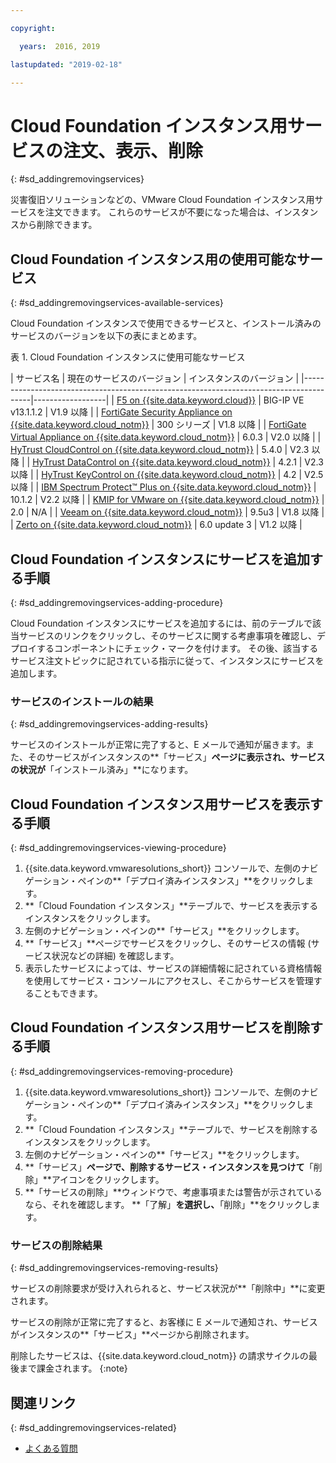 ```yaml
---

copyright:

  years:  2016, 2019

lastupdated: "2019-02-18"

---
```


# Cloud Foundation インスタンス用サービスの注文、表示、削除
{: #sd_addingremovingservices}

災害復旧ソリューションなどの、VMware Cloud Foundation インスタンス用サービスを注文できます。 これらのサービスが不要になった場合は、インスタンスから削除できます。

## Cloud Foundation インスタンス用の使用可能なサービス
{: #sd_addingremovingservices-available-services}

Cloud Foundation インスタンスで使用できるサービスと、インストール済みのサービスのバージョンを以下の表にまとめます。

表 1. Cloud Foundation インスタンスに使用可能なサービス

| サービス名 | 現在のサービスのバージョン | インスタンスのバージョン |
|----------------------------------------------------------------------------------------|------------------|
| [F5 on {{site.data.keyword.cloud}}](/docs/services/vmwaresolutions/services?topic=vmware-solutions-f5_considerations)                                 | BIG-IP VE v13.1.1.2 | V1.9 以降 |
| [FortiGate Security Appliance on {{site.data.keyword.cloud_notm}}](/docs/services/vmwaresolutions/services?topic=vmware-solutions-fsa_considerations)       | 300 シリーズ | V1.8 以降 |
| [FortiGate Virtual Appliance on {{site.data.keyword.cloud_notm}}](/docs/services/vmwaresolutions/services?topic=vmware-solutions-fortinetvm_considerations) | 6.0.3 | V2.0 以降 |
| [HyTrust CloudControl on {{site.data.keyword.cloud_notm}}](/docs/services/vmwaresolutions/services?topic=vmware-solutions-htcc_considerations)              | 5.4.0 | V2.3 以降 |
| [HyTrust DataControl on {{site.data.keyword.cloud_notm}}](/docs/services/vmwaresolutions/services?topic=vmware-solutions-htdc_considerations)              | 4.2.1 | V2.3 以降 |
| [HyTrust KeyControl on {{site.data.keyword.cloud_notm}}](/docs/services/vmwaresolutions/services?topic=vmware-solutions-hytrust-keycontrol-on-ibm-cloud-overview)              | 4.2 | V2.5 以降 |
| [IBM Spectrum Protect&trade; Plus on {{site.data.keyword.cloud_notm}}](/docs/services/vmwaresolutions/services?topic=vmware-solutions-spp_considerations)  | 10.1.2 | V2.2 以降 |
| [KMIP for VMware on {{site.data.keyword.cloud_notm}}](/docs/services/vmwaresolutions/services?topic=vmware-solutions-kmip_standalone_considerations) |  2.0 | N/A |
| [Veeam on {{site.data.keyword.cloud_notm}}](/docs/services/vmwaresolutions/services?topic=vmware-solutions-veeam_considerations)                          | 9.5u3 | V1.8 以降 |
| [Zerto on {{site.data.keyword.cloud_notm}}](/docs/services/vmwaresolutions/services?topic=vmware-solutions-addingzertodr)                                 | 6.0 update 3 | V1.2 以降 |

## Cloud Foundation インスタンスにサービスを追加する手順
{: #sd_addingremovingservices-adding-procedure}

Cloud Foundation インスタンスにサービスを追加するには、前のテーブルで該当サービスのリンクをクリックし、そのサービスに関する考慮事項を確認し、デプロイするコンポーネントにチェック・マークを付けます。 その後、該当するサービス注文トピックに記されている指示に従って、インスタンスにサービスを追加します。

### サービスのインストールの結果
{: #sd_addingremovingservices-adding-results}

サービスのインストールが正常に完了すると、E メールで通知が届きます。また、そのサービスがインスタンスの**「サービス」**ページに表示され、サービスの状況が**「インストール済み」**になります。

## Cloud Foundation インスタンス用サービスを表示する手順
{: #sd_addingremovingservices-viewing-procedure}

1. {{site.data.keyword.vmwaresolutions_short}} コンソールで、左側のナビゲーション・ペインの**「デプロイ済みインスタンス」**をクリックします。
2. **「Cloud Foundation インスタンス」**テーブルで、サービスを表示するインスタンスをクリックします。
3. 左側のナビゲーション・ペインの**「サービス」**をクリックします。
4. **「サービス」**ページでサービスをクリックし、そのサービスの情報 (サービス状況などの詳細) を確認します。
5. 表示したサービスによっては、サービスの詳細情報に記されている資格情報を使用してサービス・コンソールにアクセスし、そこからサービスを管理することもできます。

## Cloud Foundation インスタンス用サービスを削除する手順
{: #sd_addingremovingservices-removing-procedure}

1. {{site.data.keyword.vmwaresolutions_short}} コンソールで、左側のナビゲーション・ペインの**「デプロイ済みインスタンス」**をクリックします。
2. **「Cloud Foundation インスタンス」**テーブルで、サービスを削除するインスタンスをクリックします。
3. 左側のナビゲーション・ペインの**「サービス」**をクリックします。
4. **「サービス」**ページで、削除するサービス・インスタンスを見つけて**「削除」**アイコンをクリックします。
5. **「サービスの削除」**ウィンドウで、考慮事項または警告が示されているなら、それを確認します。 **「了解」**を選択し、**「削除」**をクリックします。

### サービスの削除結果
{: #sd_addingremovingservices-removing-results}

サービスの削除要求が受け入れられると、サービス状況が**「削除中」**に変更されます。

サービスの削除が正常に完了すると、お客様に E メールで通知され、サービスがインスタンスの**「サービス」**ページから削除されます。

削除したサービスは、{{site.data.keyword.cloud_notm}} の請求サイクルの最後まで課金されます。
{:note}

## 関連リンク
{: #sd_addingremovingservices-related}

* [よくある質問](/docs/services/vmwaresolutions/vmonic?topic=vmware-solutions-faq)

